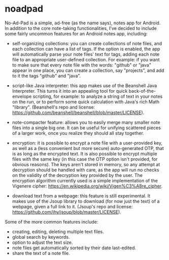 # noadpad
No-Ad-Pad is a simple, ad-free (as the name says), notes app for Android. In addition to the core note-taking functionalities, 
I've decided to include some fairly uncommon features for an Android notes app, including:

- self-organizing collections: you can create collections of note files, and each collection can have a list of tags.
 If the option is enabled, the app will automatically parse your note files' text for tags, adding each note 
 file to an appropriate user-defined collection. For example: if you want to make sure that every note file 
 with the words: "github" or "java" appear in one place, you can create a collection, say "projects", and add to it the tags 
 "github" and "java".
 
- script-like Java interpreter: this app makes use of the Beanshell Java Interpreter. This turns 
it into an appealing tool for quick back-of-the-envelope scripting, for example: 
to analyze a string of text in your notes  on the run, or to perform some quick 
calculation with Java's rich Math "library". (Beanshell's repo and license: https://github.com/beanshell/beanshell/blob/master/LICENSE).

- note-compacter feature: allows you to easily merge many smaller note files into a single big one. It can be useful
for unifying scattered pieces of a larger work, once you realize they should all stay together.

- encryption: it is possible to encrypt a note file with a user-provided key, as well as a (less convenient but more secure) auto-generated OTP, that is as long 
as the encrypted text. It is also possible to encrypt multiple files with the same key (in this case the OTP option isn't provided, for obvious reasons). The keys aren't stored in memory, so any attempt at decryption should be handled with care, as the app will run no checks on the validity of the decryption key provided
by the user. The encryption algorithm currently used is a simple implementation of the Vigenere cipher: https://en.wikipedia.org/wiki/Vigen%C3%A8re_cipher.

- download text from a webpage: this feature is still experimental. It makes use of the Jsoup library to
download (for now just the text) of a webpage, given a full link to it. (Jsoup's repo and license: https://github.com/jhy/jsoup/blob/master/LICENSE).


Some of the more common features include:

- creating, editing, deleting multiple text files.
- global search by keywords.
- option to adjust the text size.
- note files get automatically sorted by their date last-edited.
- share the text of a note file.

